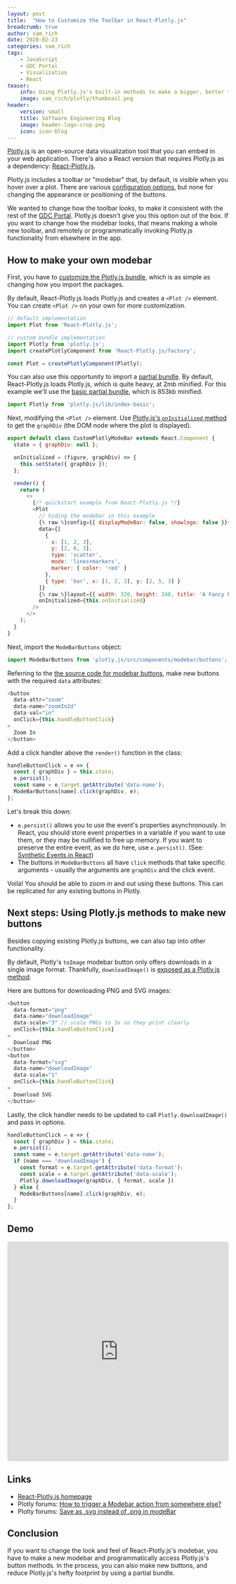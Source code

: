 ```yaml
---
layout: post
title:  "How to Customize the Toolbar in React-Plotly.js"
breadcrumb: true
author: sam_rich
date: 2020-02-23
categories: sam_rich
tags:
    - JavaScript
    - GDC Portal
    - Visualization
    - React
teaser:
    info: Using Plotly.js's built-in methods to make a bigger, better toolbar.
    image: sam_rich/plotly/thumbnail.png
header:
    version: small
    title: Software Engineering Blog
    image: header-logo-crop.png
    icon: icon-blog
---
```


[Plotly.js](https://plot.ly/javascript/) is an open-source data visualization tool that you can embed in your web application. There's also a React version that requires Plotly.js as a dependency: [React-Plotly.js](https://plot.ly/javascript/react/).

Plotly.js includes a toolbar or "modebar" that, by default, is visible when you hover over a plot. There are various [configuration options](https://plot.ly/javascript/configuration-options/#force-the-modebar-to-always-be-visible), but none for changing the appearance or positioning of the buttons. 

We wanted to change how the toolbar looks, to make it consistent with the rest of the [GDC Portal](https://portal.gdc.cancer.gov/). Plotly.js doesn't give you this option out of the box. If you want to change how the modebar looks, that means making a whole new toolbar, and remotely or programmatically invoking Plotly.js functionality from elsewhere in the app.

## How to make your own modebar

First, you have to [customize the Plotly.js bundle](https://github.com/plotly/React-Plotly.js#customizing-the-plotlyjs-bundle), which is as simple as changing how you import the packages.

By default, React-Plotly.js loads Plotly.js and creates a `<Plot />` element. You can create `<Plot />` on your own for more customization.

```js
// default implementation
import Plot from 'React-Plotly.js';

// custom bundle implementation
import Plotly from 'plotly.js';
import createPlotlyComponent from 'React-Plotly.js/factory';

const Plot = createPlotlyComponent(Plotly);
```

You can also use this opportunity to import a [partial bundle](https://github.com/plotly/plotly.js/blob/master/dist/README.md#partial-bundles). By default, React-Plotly.js loads Plotly.js, which is quite heavy, at 2mb minified. For this example we'll use the [basic partial bundle](https://github.com/plotly/plotly.js/blob/master/dist/README.md#plotlyjs-basic), which is 853kb minified.

```js
import Plotly from 'plotly.js/lib/index-basic';
```

Next, modifying the `<Plot />` element. Use [Plotly.js's `onInitialized` method](https://github.com/plotly/React-Plotly.js/#basic-props) to get the `graphDiv` (the DOM node where the plot is displayed).

```js
export default class CustomPlotlyModeBar extends React.Component {
  state = { graphDiv: null };

  onInitialized = (figure, graphDiv) => {
    this.setState({ graphDiv }); 
  };

  render() {
    return (
      <>
        {/* quickstart example from React-Plotly.js */}
        <Plot
          // hiding the modebar in this example
          {% raw %}config={{ displayModeBar: false, showlogo: false }}{% endraw %}
          data={[
            {
              x: [1, 2, 3],
              y: [2, 6, 3],
              type: 'scatter',
              mode: 'lines+markers',
              marker: { color: 'red' }
            },
            { type: 'bar', x: [1, 2, 3], y: [2, 5, 3] }
          ]}
          {% raw %}layout={{ width: 320, height: 240, title: 'A Fancy Plot' }}{% endraw %}
          onInitialized={this.onInitialized}
        />
      </>
    );
  }
}
```

Next, import the `ModeBarButtons` object:

```js
import ModeBarButtons from 'plotly.js/src/components/modebar/buttons';
```

Referring to the [the source code for modebar buttons](https://github.com/plotly/plotly.js/blob/master/src/components/modebar/buttons.js), make new buttons with the required `data` attributes:

```js
<button
  data-attr="zoom"
  data-name="zoomIn2d"
  data-val="in"
  onClick={this.handleButtonClick}
>
  Zoom In
</button>
```

Add a click handler above the `render()` function in the class:

```js
handleButtonClick = e => {
  const { graphDiv } = this.state;
  e.persist();
  const name = e.target.getAttribute('data-name');
  ModeBarButtons[name].click(graphDiv, e);
};
```

Let's break this down:

- `e.persist()` allows you to use the event's properties asynchronously. In React, you should store event properties in a variable if you want to use them, or they may be nullified to free up memory. If you want to preserve the entire event, as we do here, use `e.persist()`. (See: [Synthetic Events in React](https://reactjs.org/docs/events.html))
- The buttons in `ModeBarButtons` all have `click` methods that take specific arguments - usually the arguments are `graphDiv` and the click event.

Voila! You should be able to zoom in and out using these buttons. This can be replicated for any existing buttons in Plotly.

## Next steps: Using Plotly.js methods to make new buttons

Besides copying existing Plotly.js buttons, we can also tap into other functionality.

By default, Plotly's `toImage` modebar button only offers downloads in a single image format. Thankfully, `downloadImage()` is [exposed as a Plotly.js method](https://github.com/plotly/plotly.js/blob/master/src/components/modebar/buttons.js#L73).

Here are buttons for downloading PNG and SVG images:

```js
<button
  data-format="png"
  data-name="downloadImage"
  data-scale="3" // scale PNGs to 3x so they print clearly
  onClick={this.handleButtonClick}
>
  Download PNG
</button>
<button
  data-format="svg"
  data-name="downloadImage"
  data-scale="1"
  onClick={this.handleButtonClick}
>
  Download SVG
</button>
```

Lastly, the click handler needs to be updated to call `Plotly.downloadImage()` and pass in options.

```js
handleButtonClick = e => {
  const { graphDiv } = this.state;
  e.persist();
  const name = e.target.getAttribute('data-name');
  if (name === 'downloadImage') {
    const format = e.target.getAttribute('data-format');
    const scale = e.target.getAttribute('data-scale');
    Plotly.downloadImage(graphDiv, { format, scale })
  } else {
    ModeBarButtons[name].click(graphDiv, e);
  }
};
```

## Demo

<iframe
  src="https://codesandbox.io/embed/oicr-plotly-modebar-co300?fontsize=14&hidenavigation=1&theme=dark"
  style="width:100%; height:500px; border:0; border-radius: 4px; overflow:hidden;"
  title="oicr-plotly-modebar"
  allow="geolocation; microphone; camera; midi; vr; accelerometer; gyroscope; payment; ambient-light-sensor; encrypted-media; usb"
  sandbox="allow-modals allow-forms allow-popups allow-scripts allow-same-origin"
></iframe>

## Links

- [React-Plotly.js homepage](https://plot.ly/javascript/react/)
- Plotly forums: [How to trigger a Modebar action from somewhere else?](https://community.plot.ly/t/how-to-trigger-a-modebar-action-from-somewhere-else/2663/12)
- Plotly forums: [Save as .svg instead of .png in modeBar](https://community.plot.ly/t/save-as-svg-instead-of-png-in-modebar/4560)

## Conclusion

If you want to change the look and feel of React-Plotly.js's modebar, you have to make a new modebar and programmatically access Plotly.js's button methods. In the process, you can also make new buttons, and reduce Plotly.js's hefty footprint by using a partial bundle.